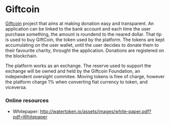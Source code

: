 # Giftcoin 

[Giftcoin](https://www.giftcoin.org/) project that aims at making donation easy and transparent.
An application can be linked to the bank account and each time the user purchase something, the amount is roundend to the neared dollar. That tip is used to buy GiftCoin, the token used by the platform. The tokens are kept accumulating on the user wallet, until the user decides to donate them to their favourite charity, throught the application. 
Donations are registered on the blockchain.


The platform works  as an exchange. The reserve used to support the exchange will be owned and held by the Giftcoin Foundation, an independent oversight commitee. Moving tokens is free of charge, however the platform charge 1% when converting  fiat currency to token, and viceversa.

### Online resources
* Whitepaper: http://watertoken.io/assets/images/white-paper.pdf?pdf=Whitepaper
